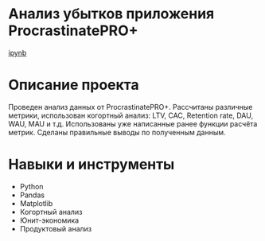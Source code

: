 # Анализ убытков приложения ProcrastinatePRO+
[ipynb](https://github.com/vadimstupakov/Portfolio/blob/540c09ab0758946b3553d8e1d83d07816d942a2f/Procrastinate%20Pro%20%2B/Procrastinate_Pro_Plus.ipynb)
# Описание проекта
Проведен анализ данных от ProcrastinatePRO+.
Рассчитаны различные метрики, использован когортный анализ: LTV, CAC, Retention rate, DAU, WAU, MAU и т.д. Использованы уже написанные ранее функции расчёта метрик. Сделаны правильные выводы по полученным данным.

# Навыки и инструменты
- Python
- Pandas
- Matplotlib
- Когортный анализ
- Юнит-экономика
- Продуктовый анализ
